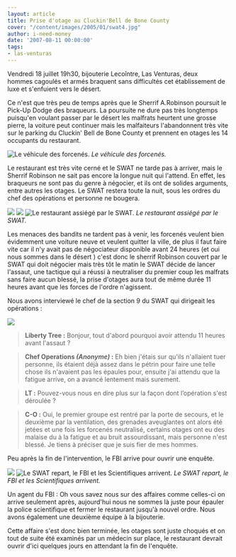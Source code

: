 ```yaml
---
layout: article
title: Prise d'otage au Cluckin'Bell de Bone County
cover: "/content/images/2005/01/swat4.jpg"
author: i-need-money
date: '2007-08-11 00:00:00'
tags:
- las-venturas
---
```


Vendredi 18 juillet 19h30, bijouterie Lecoîntre, Las Venturas, deux hommes&nbsp;cagoulés et armés braquent sans difficultés cet établissement de luxe et s'enfuient vers le désert.

Ce n'est que très peu de temps après que le Sherrif A.Robinson poursuit le Pick-Up Dodge des braqueurs. La poursuite ne dure pas très longtemps puisqu'en voulant passer par le désert les malfrats&nbsp;heurtent une grosse pierre, la voiture peut continuer mais les malfaiteurs l'abandonnent très vite sur le parking du Cluckin' Bell de Bone County&nbsp;et prennent en otages les 14 occupants du restaurant.

![Le véhicule des forcenés.](/content/images/2005/01/dodge_ram.jpg)
_Le véhicule des forcenés._

Le restaurant est très vite cerné et le SWAT ne tarde pas à arriver, mais le Sherrif Robinson ne sait pas encore la longue nuit qui l'attend. En effet, les braqueurs ne sont pas du genre à négocier, et ils ont de solides arguments, entre autres les otages. Le SWAT restera toute la nuit, sous les ordres du chef des opérations et personne ne bougera.

![](/content/images/2005/01/swat.jpg)
![](/content/images/2005/01/swat3.jpg)
![Le restaurant assiégé par le SWAT.](/content/images/2005/01/helico911.jpg)
_Le restaurant assiégé par le SWAT._

Les menaces des bandits ne tardent pas à venir, les forcenés veulent bien évidemment une voiture neuve et veulent quitter la ville, de plus il faut faire vite car il n'y avait pas de négociateur disponible avant 24 heures (et oui nous sommes dans le désert )&nbsp;c'est donc le sherrif Robinson couvert par le SWAT qui doit négocier&nbsp;mais très tôt le matin le SWAT décide de lancer l'assaut, une tactique qui a réussi à neutraliser du premier coup les malfrats sans faire&nbsp;aucun blessé, la prise d'otages aura tout de même durée 11 heures avant que les forces de l'ordre n'agissent.

Nous avons interviewé le chef de la section 9 du SWAT qui dirigeait les opérations :

![](/content/images/2005/01/chef_swat.jpg)

> **Liberty Tree :** Bonjour, tout d'abord pourquoi avoir attendu 11 heures avant l'assaut ?

> **Chef Operations _(Anonyme)_ :** Eh bien j'étais sur qu'ils n'allaient tuer personne, ils étaient déjà assez dans le pétrin pour faire une telle chose ils n'avaient pas les épaules pour, ensuite j'ai attendu que la fatigue arrive, on a avancé lentement mais surement.

> **LT :** Pouvez-vous nous en dire plus sur la façon dont l’opération s'est déroulée ?

> **C-O :** Oui, le premier groupe est rentré par la porte de secours, et le deuxième par la ventilation, des grenades aveuglantes ont alors été jetées et une fois les forcenés neutralisé,&nbsp;certains otages ont eu des malaise du à la fatigue et au bruit assourdissant, mais&nbsp;personne n'est blessé.&nbsp;Je tiens&nbsp;à préciser que je suis fier de mes hommes.

Peu après la fin de l'intervention, le FBI arrive pour ouvrir une enquête.

![](/content/images/2005/01/swat_convoi.jpg)
![Le SWAT repart, le FBI et les Scientifiques arrivent.](/content/images/2005/01/fbi.jpg)
_Le SWAT repart, le FBI et les Scientifiques arrivent._

Un agent du FBI : Oh vous savez nous sur des affaires comme celles-ci on arrive seulement après, aujourd'hui nous ne sommes là juste pour épauler la police scientifique et fermer le restaurant jusqu'à nouvel ordre. Nous avons également une deuxième équipe à la bijouterie.

Cette affaire s'est donc bien terminée, les otages sont juste choqués et on tout de suite été examinés par un médecin sur place, le restaurant devrait ouvrir d'ici quelques jours en attendant la fin de l'enquête.

<!--kg-card-end: markdown-->
